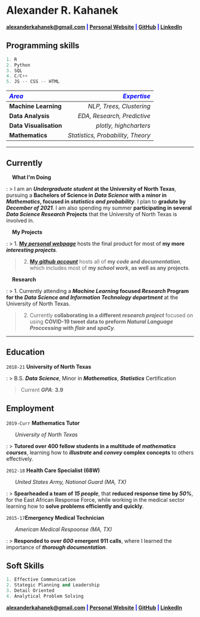 # Alexander R. Kahanek

<span style="color:blue">**<a href="mailto:alexanderkahanek@gmail.com">alexanderkahanek@gmail.com</a>
|
<a href="https://alexander-kahanek.github.io" target="_blank">Personal Website</a>
|
<a href="https://github.com/alexander-kahanek" target="_blank">GitHub</a>
|
<a href="https://linkedin.com/in/alex-kah" target="_blank">LinkedIn</a>**</span>

## **Programming skills**

```python
1. R
2. Python
3. SQL
4. C/C++
5. JS -- CSS -- HTML
```

| <span style="color:blue">**_Area_**</span> | <span style="color:blue">**_Expertise_**</span> |
| :----------------------------------------- | ----------------------------------------------: |
| **Machine Learning**                       |                        _NLP, Trees, Clustering_ |
| **Data Analysis**                          |                     _EDA, Research, Predictive_ |
| **Data Visualisation**                     |                          _plotly, highcharters_ |
| **Mathematics**                            |               _Statistics, Probability, Theory_ |

---

## **Currently**

&nbsp; &nbsp; **What I'm Doing**

: > I am an **_Undergraduate student_ at the University of North Texas**, pursuing a **Bachelors of Science in _Data Science_ with a minor in _Mathematics_, focused in _statistics and probability_**. I plan to **gradute by _December of 2021_**. I am also spending my summer **participating in several _Data Science Research_ Projects** that the University of North Texas is involved in.

&nbsp; &nbsp; **My Projects**

: > 1. **<a href="https://alexander-kahanek.github.io/project" title="My Project Page" target="_blank">My _personal webpage_</a>** hosts the final product for most of **my more _interesting projects_**.

> 2. **<a href="https://github.com/alexander-kahanek" title="My GitHub Page" target="_blank">My _github account_</a>** hosts all of **my _code_ and _documentation_**, which includes most of **my _school work_, as well as any projects**.

&nbsp; &nbsp; **Research**

: > 1. Currently attending a **_Machine Learning_ focused _Research_ Program for the _Data Science and Information Technology department_** at the University of North Texas.

> 2. Currently **collaborating in a different _research project_** focused on using **COVID-19 tweet data to preform _Natural Language Proccessing_ with _flair_ and _spaCy_**.

---

## **Education**

`2018-21` **University of North Texas**

: > B.S. **_Data Science_**, Minor in **_Mathematics_**, **_Statistics_** Certification

> Current **_GPA_**: **3.9**

## **Employment**

`2019-Curr` **Mathematics Tutor**

&nbsp; &nbsp; &nbsp; _University of North Texas_

: > **Tutored over 400 fellow students in a multitude of _mathematics courses_**, learning how to **_illustrate_ and _convey_ complex concepts** to others effectively.

`2012-18` **Health Care Specialist (68W)**

&nbsp; &nbsp; &nbsp; _United States Army, National Guard (MA, TX)_

: > **Spearheaded a team of _15 people_**, that **reduced response time by _50%_**, for the East African Response Force, while working in the medical sector learning how to **solve problems efficiently and quickly**.

`2015-17`**Emergency Medical Technician**

&nbsp; &nbsp; &nbsp; _American Medical Respoonse (MA, TX)_

: > **Responded to over _600_ emergent 911 calls**, where I learned the importance of **_thorough documentation_**.

## **Soft Skills**

```python
1. Effective Communication
2. Stategic Planning and Leadership
3. Detail Oriented
4. Analytical Problem Solving
```

<span style="color:blue">**<a href="mailto:alexanderkahanek@gmail.com">alexanderkahanek@gmail.com</a>
|
<a href="https://alexander-kahanek.github.io" target="_blank">Personal Website</a>
|
<a href="https://github.com/alexander-kahanek" target="_blank">GitHub</a>
|
<a href="https://linkedin.com/in/alex-kah" target="_blank">LinkedIn</a>**</span>

